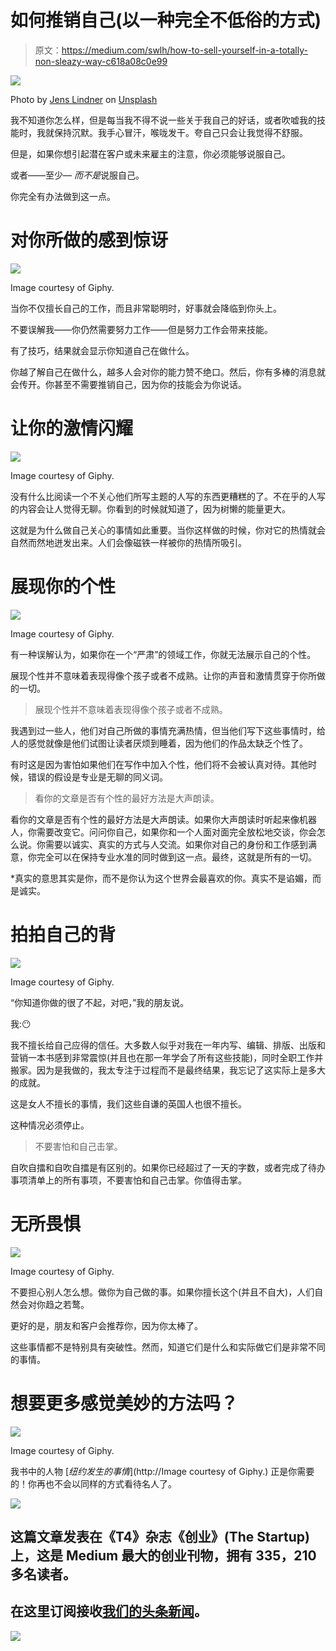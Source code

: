 # 如何推销自己(以一种完全不低俗的方式)

> 原文：<https://medium.com/swlh/how-to-sell-yourself-in-a-totally-non-sleazy-way-c618a08c0e99>

![](img/0f7456f4fb60b3d8e861c10897ae50c8.png)

Photo by [Jens Lindner](https://unsplash.com/@lindnerfoto?utm_source=medium&utm_medium=referral) on [Unsplash](https://unsplash.com?utm_source=medium&utm_medium=referral)

我不知道你怎么样，但是每当我不得不说一些关于我自己的好话，或者吹嘘我的技能时，我就保持沉默。我手心冒汗，喉咙发干。夸自己只会让我觉得不舒服。

但是，如果你想引起潜在客户或未来雇主的注意，你必须能够说服自己。

或者——至少— *而不是*说服自己。

你完全有办法做到这一点。

# 对你所做的感到惊讶

![](img/7b023e36e2b06981cee7cfff9f81c169.png)

Image courtesy of Giphy.

当你不仅擅长自己的工作，而且非常聪明时，好事就会降临到你头上。

不要误解我——你仍然需要努力工作——但是努力工作会带来技能。

有了技巧，结果就会显示你知道自己在做什么。

你越了解自己在做什么，越多人会对你的能力赞不绝口。然后，你有多棒的消息就会传开。你甚至不需要推销自己，因为你的技能会为你说话。

# 让你的激情闪耀

![](img/96d8601deaac823a1497e023a5e1b324.png)

Image courtesy of Giphy.

没有什么比阅读一个不关心他们所写主题的人写的东西更糟糕的了。不在乎的人写的内容会让人觉得无聊。你看到的时候就知道了，因为树懒的能量更大。

这就是为什么做自己关心的事情如此重要。当你这样做的时候，你对它的热情就会自然而然地迸发出来。人们会像磁铁一样被你的热情所吸引。

# 展现你的个性

![](img/0ab5544579ca5116286db2e4a2f4562a.png)

Image courtesy of Giphy.

有一种误解认为，如果你在一个“严肃”的领域工作，你就无法展示自己的个性。

展现个性并不意味着表现得像个孩子或者不成熟。让你的声音和激情贯穿于你所做的一切。

> 展现个性并不意味着表现得像个孩子或者不成熟。

我遇到过一些人，他们对自己所做的事情充满热情，但当他们写下这些事情时，给人的感觉就像是他们试图让读者厌烦到睡着，因为他们的作品太缺乏个性了。

有时这是因为害怕如果他们在写作中加入个性，他们将不会被认真对待。其他时候，错误的假设是专业是无聊的同义词。

> 看你的文章是否有个性的最好方法是大声朗读。

看你的文章是否有个性的最好方法是大声朗读。如果你大声朗读时听起来像机器人，你需要改变它。问问你自己，如果你和一个人面对面完全放松地交谈，你会怎么说。你需要以诚实、真实的方式与人交流。如果你对自己的身份和工作感到满意，你完全可以在保持专业水准的同时做到这一点。最终，这就是所有的一切。

*真实的意思其实是你，而不是你认为这个世界会最喜欢的你。真实不是谄媚，而是诚实。

# 拍拍自己的背

![](img/8f9231e853b36c626cb07176097fd2cd.png)

Image courtesy of Giphy.

“你知道你做的很了不起，对吧，”我的朋友说。

我:😶

我不擅长给自己应得的信任。大多数人似乎对我在一年内写、编辑、排版、出版和营销一本书感到非常震惊(并且也在那一年学会了所有这些技能)，同时全职工作并搬家。因为是我做的，我太专注于过程而不是最终结果，我忘记了这实际上是多大的成就。

这是女人不擅长的事情，我们这些自谦的英国人也很不擅长。

这种情况必须停止。

> 不要害怕和自己击掌。

自吹自擂和自吹自擂是有区别的。如果你已经超过了一天的字数，或者完成了待办事项清单上的所有事项，不要害怕和自己击掌。你值得击掌。

# 无所畏惧

![](img/01299beb5893f47bea2a431d65ec5a22.png)

Image courtesy of Giphy.

不要担心别人怎么想。做你为自己做的事。如果你擅长这个(并且不自大)，人们自然会对你趋之若鹜。

更好的是，朋友和客户会推荐你，因为你太棒了。

这些事情都不是特别具有突破性。然而，知道它们是什么和实际做它们是非常不同的事情。

# 想要更多感觉美妙的方法吗？

![](img/375b48df0cdd815b6f20376605e53449.png)

Image courtesy of Giphy.

我书中的人物 [*纽约发生的事情*](http://Image courtesy of Giphy.) 正是你需要的！你再也不会以同样的方式看待名人了。

[![](img/308a8d84fb9b2fab43d66c117fcc4bb4.png)](https://medium.com/swlh)

## 这篇文章发表在《T4》杂志《创业》(The Startup)上，这是 Medium 最大的创业刊物，拥有 335，210 多名读者。

## 在这里订阅接收[我们的头条新闻](http://growthsupply.com/the-startup-newsletter/)。

[![](img/b0164736ea17a63403e660de5dedf91a.png)](https://medium.com/swlh)